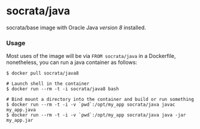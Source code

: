 socrata/java
============

socrata/base image with Oracle Java *version 8* installed.

### Usage

Most uses of the image will be via `FROM socrata/java` in a Dockerfile, nonetheless, you can run a java container as follows:

    $ docker pull socrata/java8

    # Launch shell in the container
    $ docker run --rm -t -i socrata/java8 bash

    # Bind mount a directory into the container and build or run something
    $ docker run --rm -t -i -v `pwd`:/opt/my_app socrata/java javac my_app.java
    $ docker run --rm -t -i -v `pwd`:/opt/my_app socrata/java java -jar my_app.jar
